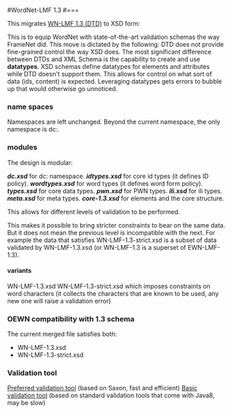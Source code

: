#WordNet-LMF 1.3
#===

This migrates [WN-LMF 1.3 (DTD)](https://github.com/globalwordnet/schemas/blob/release-1.3/WN-LMF-1.3.dtd) to XSD form:


This is to equip WordNet with state-of-the-art validation schemas the way FrameNet did.
This move is dictated by the following: DTD does not provide fine-grained control the way XSD does.
The most significant difference between DTDs and XML Schema is the capability to create and use **datatypes**.
XSD schemas define datatypes for elements and attributes while DTD doesn't support them.
This allows for control on what sort of data (ids, content) is expected.
Leveraging datatypes gets errors to bubble up that would otherwise go unnoticed.

### name spaces

Namespaces are left unchanged. Beyond the current namespace, the only namespace is dc:.

### modules

The design is modular:

***dc.xsd*** for dc: namespace.
***idtypes.xsd*** for core id types (it defines ID policy).
***wordtypes.xsd*** for word types (it defines word form policy).
***types.xsd*** for core data types.
***pwn.xsd*** for PWN types.
***ili.xsd*** for ili types.
***meta.xsd*** for meta types.
***core-1.3.xsd*** for elements and the core structure.

This allows for different levels of validation to be performed.

This makes it possible to bring stricter constraints to bear on the same data.
But it does not mean the previous level is incompatible with the next.
For example the data that satisfies WN-LMF-1.3-strict.xsd is a subset of data validated by WN-LMF-1.3.xsd
(or WN-LMF-1.3 is a superset of EWN-LMF-1.3).

#### variants

WN-LMF-1.3.xsd
WN-LMF-1.3-strict.xsd which imposes constraints on word characters (it collects the characters that are known to be used,
any new one will raise a validation error)

### OEWN compatibility with 1.3 schema

The current merged file satisfies both:

- WN-LMF-1.3.xsd
- WN-LMF-1.3-strict.xsd

### Validation tool

[Preferred validation tool](https://github.com/1313ou/ewn-validate2) (based on Saxon, fast and efficient)
[Basic validation tool](https://github.com/1313ou/ewn-validate) (based on standard validation tools that come with Java8, may be
slow) 
